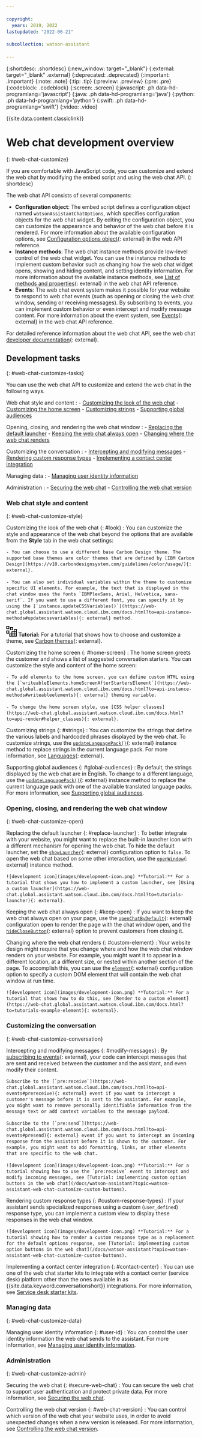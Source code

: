 ```yaml
---

copyright:
  years: 2019, 2022
lastupdated: "2022-06-21"

subcollection: watson-assistant

---
```


{:shortdesc: .shortdesc}
{:new_window: target="_blank"}
{:external: target="_blank" .external}
{:deprecated: .deprecated}
{:important: .important}
{:note: .note}
{:tip: .tip}
{:preview: .preview}
{:pre: .pre}
{:codeblock: .codeblock}
{:screen: .screen}
{:javascript: .ph data-hd-programlang='javascript'}
{:java: .ph data-hd-programlang='java'}
{:python: .ph data-hd-programlang='python'}
{:swift: .ph data-hd-programlang='swift'}
{:video: .video}

{{site.data.content.classiclink}}

# Web chat development overview
{: #web-chat-customize}

If you are comfortable with JavaScript code, you can customize and extend the web chat by modifying the embed script and using the web chat API.
{: shortdesc}

The web chat API consists of several components:

- **Configuration object**: The embed script defines a configuration object named `watsonAssistantChatOptions`, which specifies configuration objects for the web chat widget. By editing the configuration object, you can customize the appearance and behavior of the web chat before it is rendered. For more information about the available configuration options, see [Configuration options object](https://web-chat.global.assistant.watson.cloud.ibm.com/docs.html?to=api-configuration#configurationobject){: external} in the web API reference.
- **Instance methods**: The web chat instance methods provide low-level control of the web chat widget. You can use the instance methods to implement custom behavior such as changing how the web chat widget opens, showing and hiding content, and setting identity information. For more information about the available instance methods, see [List of methods and properties](https://web-chat.global.assistant.watson.cloud.ibm.com/docs.html?to=api-instance-methods#listofmethods){: external} in the web chat API reference.
- **Events**: The web chat event system makes it possible for your website to respond to web chat events (such as opening or closing the web chat window, sending or receiving messages). By subscribing to events, you can implement custom behavior or even intercept and modify message content. For more information about the event system, see [Events](https://web-chat.global.assistant.watson.cloud.ibm.com/docs.html?to=api-events){: external} in the web chat API reference.

For detailed reference information about the web chat API, see the web chat [developer documentation](https://web-chat.global.assistant.watson.cloud.ibm.com/docs.html?to=){: external}.

## Development tasks
{: #web-chat-customize-tasks}

You can use the web chat API to customize and extend the web chat in the following ways.

Web chat style and content
:   - [Customizing the look of the web chat](#look)
    - [Customizing the home screen](#home-screen)
    - [Customizing strings](#strings)
    - [Supporting global audiences](#global-audiences)

Opening, closing, and rendering the web chat window
:   - [Replacing the default launcher](#replace-launcher)
    - [Keeping the web chat always open](#keep-open)
    - [Changing where the web chat renders](#custom-element)

Customizing the conversation
:   - [Intercepting and modifying messages](#modify-messages)
    - [Rendering custom response types](#custom-response-types)
    - [Implementing a contact center integration](#contact-center)

Managing data
:   - [Managing user identity information](#user-id)

Administration
:   - [Securing the web chat](#secure-web-chat)
    - [Controlling the web chat version](#web-chat-version)

### Web chat style and content
{: #web-chat-customize-style}

Customizing the look of the web chat {: #look}
:   You can customize the style and appearance of the web chat beyond the options that are available from the **Style** tab in the web chat settings:

    - You can choose to use a different base Carbon Design theme. The supported base themes are color themes that are defined by [IBM Carbon Design](https://v10.carbondesignsystem.com/guidelines/color/usage/){: external}.

    - You can also set individual variables within the theme to customize specific UI elements. For example, the text that is displayed in the chat window uses the fonts `IBMPlexSans, Arial, Helvetica, sans-serif`. If you want to use a different font, you can specify it by using the [`instance.updateCSSVariables()`](https://web-chat.global.assistant.watson.cloud.ibm.com/docs.html?to=api-instance-methods#updatecssvariables){: external} method.

 ![development icon](images/development-icon.png) **Tutorial:** For a tutorial that shows how to choose and customize a theme, see [Carbon themes](https://web-chat.global.assistant.watson.cloud.ibm.com/docs.html?to=tutorials-carbon-themes){: external}.

Customizing the home screen {: #home-screen}
:   The home screen greets the customer and shows a list of suggested conversation starters. You can customize the style and content of the home screen:

    - To add elements to the home screen, you can define custom HTML using the [`writeableElements.homeScreenAfterStartersElement`](https://web-chat.global.assistant.watson.cloud.ibm.com/docs.html?to=api-instance-methods#writeableelements){: external} theming variable.

    - To change the home screen style, use [CSS helper classes](https://web-chat.global.assistant.watson.cloud.ibm.com/docs.html?to=api-render#helper_classes){: external}.

Customizing strings {: #strings}
:   You can customize the strings that define the various labels and hardcoded phrases displayed by the web chat. To customize strings, use the [`updateLanguagePack()`](https://web-chat.global.assistant.watson.cloud.ibm.com/docs.html?to=api-instance-methods#updatelanguagepack){: external} instance method to replace strings in the current language pack. For more information, see [Languages](https://web-chat.global.assistant.watson.cloud.ibm.com/docs.html?to=api-instance-methods#languages){: external}.

Supporting global audiences {: #global-audiences}
:   By default, the strings displayed by the web chat are in English. To change to a different language, use the [`updateLanguagePack()`](https://web-chat.global.assistant.watson.cloud.ibm.com/docs.html?to=api-instance-methods#updatelanguagepack){: external} instance method to replace the current language pack with one of the available translated language packs. For more information, see [Supporting global audiences](/docs/watson-assistant?topic=watson-assistant-web-chat-customize-global).

### Opening, closing, and rendering the web chat window
{: #web-chat-customize-open}

Replacing the default launcher {: #replace-launcher}
:   To better integrate with your website, you might want to replace the built-in launcher icon with a different mechanism for opening the web chat. To hide the default launcher, set the [`showLauncher`](https://web-chat.global.assistant.watson.cloud.ibm.com/docs.html?to=api-configuration#optionsshowLauncher){: external} configuration option to `false`. To open the web chat based on some other interaction, use the [`openWindow`](https://web-chat.global.assistant.watson.cloud.ibm.com/docs.html?to=api-instance-methods#openwindow){: external} instance method.

    ![development icon](images/development-icon.png) **Tutorial:** For a tutorial that shows you how to implement a custom launcher, see [Using a custom launcher](https://web-chat.global.assistant.watson.cloud.ibm.com/docs.html?to=tutorials-launcher){: external}.

Keeping the web chat always open {: #keep-open}
:    If you want to keep the web chat always open on your page, use the [`openChatByDefault`](https://web-chat.global.assistant.watson.cloud.ibm.com/docs.html?to=api-configuration#optionsopenChatByDefault){: external} configuration open to render the page with the chat window open, and the [`hideCloseButton`](https://web-chat.global.assistant.watson.cloud.ibm.com/docs.html?to=api-configuration#optionshideCloseButton){: external} option to prevent customers from closing it.

Changing where the web chat renders {: #custom-element}
:   Your website design might require that you change where and how the web chat window renders on your website. For example, you might want it to appear in a different location, at a different size, or nested within another section of the page. To accomplish this, you can use the [`element`](https://web-chat.global.assistant.watson.cloud.ibm.com/docs.html?to=api-configuration#optionselement){: external} configuration option to specify a custom DOM element that will contain the web chat window at run time.

    ![development icon](images/development-icon.png) **Tutorial:** For a tutorial that shows how to do this, see [Render to a custom element](https://web-chat.global.assistant.watson.cloud.ibm.com/docs.html?to=tutorials-example-element){: external}.

### Customizing the conversation
{: #web-chat-customize-conversation}

Intercepting and modifying messages {: #modify-messages}
:   By [subscribing to events](https://web-chat.global.assistant.watson.cloud.ibm.com/docs.html?to=api-events#summary){: external}, your code can intercept messages that are sent and received between the customer and the assistant, and even modify their content.

    Subscribe to the [`pre:receive`](https://web-chat.global.assistant.watson.cloud.ibm.com/docs.html?to=api-events#prereceive){: external} event if you want to intercept a customer's message before it is sent to the assistant. For example, you might want to remove personally identifiable information from the message text or add context variables to the message payload.
    
    Subscribe to the [`pre:send`](https://web-chat.global.assistant.watson.cloud.ibm.com/docs.html?to=api-events#presend){: external} event if you want to intercept an incoming response from the assistant before it is shown to the customer. For example, you might want to add formatting, links, or other elements that are specific to the web chat.

    ![development icon](images/development-icon.png) **Tutorial:** For a tutorial showing how to use the `pre:receive` event to intercept and modify incoming messages, see [Tutorial: implementing custom option buttons in the web chat](/docs/watson-assistant?topic=watson-assistant-web-chat-customize-custom-buttons).

Rendering custom response types {: #custom-response-types}
:   If your assistant sends specialized responses using a custom (`user_defined`) response type, you can implement a custom view to display these responses in the web chat window.

    ![development icon](images/development-icon.png) **Tutorial:** For a tutorial showing how to render a custom response type as a replacement for the default options response, see [Tutorial: implementing custom option buttons in the web chat](/docs/watson-assistant?topic=watson-assistant-web-chat-customize-custom-buttons).

Implementing a contact center integration {: #contact-center}
:   You can use one of the web chat starter kits to integrate with a contact center (service desk) platform other than the ones available in as {{site.data.keyword.conversationshort}} integrations. For more information, see [Service desk starter kits](/docs/watson-assistant?topic=watson-assistant-web-chat-service-desk-starter-kits).

### Managing data
{: #web-chat-customize-data}

Managing user identity information {: #user-id}
:   You can control the user identity information the web chat sends to the assistant. For more information, see [Managing user identity information](/docs/watson-assistant?topic=watson-assistant-web-chat-customize-userid).

### Administration
{: #web-chat-customize-admin}

Securing the web chat {: #secure-web-chat}
:   You can secure the web chat to support user authentication and protect private data. For more information, see [Securing the web chat](/docs/watson-assistant?topic=watson-assistant-web-chat-security).

Controlling the web chat version {: #web-chat-version}
:   You can control which version of the web chat your website uses, in order to avoid unexpected changes when a new version is released. For more information, see [Controlling the web chat version](/docs/watson-assistant?topic=watson-assistant-web-chat-customize-versions).

